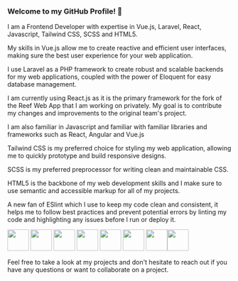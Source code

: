 ### Welcome to my GitHub Profile! 👋

I am a Frontend Developer with expertise in Vue.js, Laravel, React, Javascript, Tailwind CSS, SCSS and HTML5.

My skills in Vue.js allow me to create reactive and efficient user interfaces, making sure the best user experience for your web application.

I use Laravel as a PHP framework to create robust and scalable backends for my web applications, coupled with the power of Eloquent for easy database management.

I am currently using React.js as it is the primary framework for the fork of the Reef Web App that I am working on privately. My goal is to contribute my changes and improvements to the original team's project.

I am also familiar in Javascript and familiar with familiar libraries and frameworks such as React, Angular and Vue.js

Tailwind CSS is my preferred choice for styling my web application, allowing me to quickly prototype and build responsive designs.

SCSS is my preferred preprocessor for writing clean and maintainable CSS.

HTML5 is the backbone of my web development skills and I make sure to use semantic and accessible markup for all of my projects.

A new fan of ESlint which I use to keep my code clean and consistent, it helps me to follow best practices and prevent potential errors by linting my code and highlighting any issues before I run or deploy it.

<img src="https://img.icons8.com/color/48/000000/vue-js.png" width="48"> <img src="https://img.icons8.com/color/48/000000/laravel.png" width="48"> <img src="https://img.icons8.com/color/48/000000/react-native.png" width="48"> <img src="https://img.icons8.com/color/48/000000/javascript.png" width="48"> <img src="https://img.icons8.com/color/48/000000/tailwind-css.png" width="48"> <img src="https://img.icons8.com/color/48/000000/sass.png" width="48"> <img src="https://img.icons8.com/color/48/000000/html-5.png" width="48"><img src="https://icons8.com/icon/RBnCyho7WRn7/eslint" width="48">

Feel free to take a look at my projects and don't hesitate to reach out if you have any questions or want to collaborate on a project.



